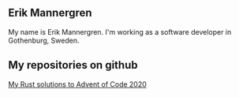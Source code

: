 ## Erik Mannergren

My name is Erik Mannergren. I'm working as a software developer in Gothenburg, Sweden.

## My repositories on github

[My Rust solutions to Advent of Code 2020](https://mrmanne.github.io/advent-of-code-2020/)
